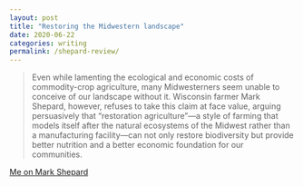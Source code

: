 ```yaml
---
layout: post
title: "Restoring the Midwestern landscape"
date: 2020-06-22
categories: writing
permalink: /shepard-review/
---
```


> Even while lamenting the ecological and economic costs of commodity-crop agriculture, many Midwesterners seem unable to conceive of our landscape without it. Wisconsin farmer Mark Shepard, however, refuses to take this claim at face value, arguing persuasively that “restoration agriculture”—a style of farming that models itself after the natural ecosystems of the Midwest rather than a manufacturing facility—can not only restore biodiversity but provide better nutrition and a better economic foundation for our communities.

[Me on Mark Shepard](https://www.clereviewofbooks.com/home/2020/6/12/a-restored-miswestern-landscape-on-mark-shepards-restoration-agriculture)